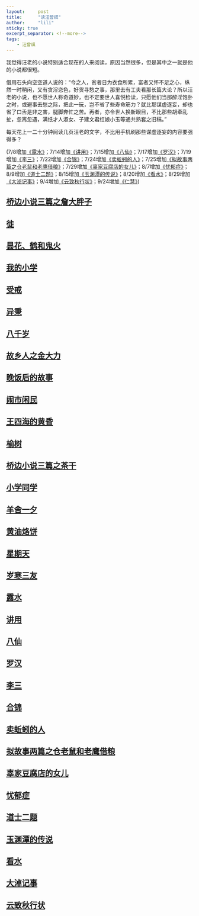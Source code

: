 ```yaml
---
layout:     post
title:      "读汪曾祺"
author:     "lili"
sticky: true
excerpt_separator: <!--more-->
tags:
    - 汪曾祺
---
```


 我觉得汪老的小说特别适合现在的人来阅读，原因当然很多，但是其中之一就是他的小说都很短。

借用石头向空空道人说的：“今之人，贫者日为衣食所累，富者又怀不足之心，纵然一时稍闲，又有贪淫恋色，好货寻愁之事，那里去有工夫看那长篇大论？所以汪老的小说，也不愿世人称奇道妙，也不定要世人喜悦检读，只愿他们当那醉淫饱卧之时，或避事去愁之际，把此一玩，岂不省了些寿命筋力？就比那谋虚逐妄，却也省了口舌是非之害，腿脚奔忙之苦。再者，亦令世人换新眼目，不比那些胡牵乱扯，忽离忽遇，满纸才人淑女、子建文君红娘小玉等通共熟套之旧稿。” 

每天花上一二十分钟阅读几页汪老的文字，不比用手机刷那些谋虚逐妄的内容要强得多？

<span class='zz'>(7/8增加[《露水》](/wang/lushui)；7/14增加[《讲用》](/wang/jiangyong)；7/15增加[《八仙》](/wang/baxian)；7/17增加[《罗汉》](/wang/luohan)；7/19增加[《李三》](/wang/lisan)；7/22增加[《合锦》](/wang/hejin)；7/24增加[《卖蚯蚓的人》](/wang/maiqiuyinderen)；7/25增加[《拟故事两篇之仓老鼠和老鹰借粮》](/wang/canglaoshu)；7/29增加[《辜家豆腐店的女儿》](/wang/gujia)；8/7增加[《忧郁症》](/wang/youyuzheng)；8/9增加[《道士二题》](/wang/daoshierti)；8/15增加[《玉渊潭的传说》](/wang/yuyuantandechuanshuo)；8/20增加[《看水》](/wang/kanshui)；8/29增加[《大淖记事》](/wang/danaojishi)；9/4增加[《云致秋行状》](/wang/yunzhiqiuxingzhuang)；9/24增加[《仁慧》](/wang/renhui))</span>

 <!--more-->



## [桥边小说三篇之詹大胖子](/wang/zhan)


## [徙](/wang/xi)


## [昙花、鹤和鬼火](/wang/tanhua)

## [我的小学](/wang/xiaoxue)

## [受戒](/wang/shoujie)

## [异秉](/wang/yibing)

## [八千岁](/wang/baqiansui)

## [故乡人之金大力](/wang/jindali)

## [晚饭后的故事](/wang/wanfanhoudegushi)

## [闹市闲民](/wang/naoshixianmin)

## [王四海的黄昏](/wang/wangsihaidehuanghun)

## [榆树](/wang/yushu)

## [桥边小说三篇之茶干](/wang/chagan)

## [小学同学](/wang/xiaoxuetongxue)

## [羊舍一夕](/wang/yangsheyixi)

## [黄油烙饼](/wang/huangyoulaobing)

## [星期天](/wang/xingqitian)

## [岁寒三友](/wang/suihansanyou)

## [露水](/wang/lushui)


## [讲用](/wang/jiangyong)

## [八仙](/wang/baxian)

## [罗汉](/wang/luohan)

## [李三](/wang/lisan)


## [合锦](/wang/hejin)

## [卖蚯蚓的人](/wang/maiqiuyinderen)

## [拟故事两篇之仓老鼠和老鹰借粮](/wang/canglaoshu)

## [辜家豆腐店的女儿](/wang/gujia)

## [忧郁症](/wang/youyuzheng)

## [道士二题](/wang/daoshierti)

## [玉渊潭的传说](/wang/yuyuantandechuanshuo)

## [看水](/wang/kanshui)

## [大淖记事](/wang/danaojishi)

## [云致秋行状](/wang/yunzhiqiuxingzhuang)
